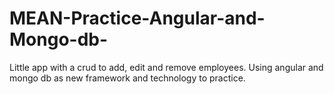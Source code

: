 # MEAN-Practice-Angular-and-Mongo-db-
Little app with a crud to add, edit and remove employees. Using angular and mongo db as new framework and technology to practice.
